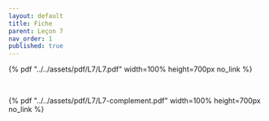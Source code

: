 ```yaml
---
layout: default
title: Fiche
parent: Leçon 7
nav_order: 1
published: true
---
```


{% pdf "../../assets/pdf/L7/L7.pdf" width=100% height=700px no_link %}

<br>

{% pdf "../../assets/pdf/L7/L7-complement.pdf" width=100% height=700px no_link %}